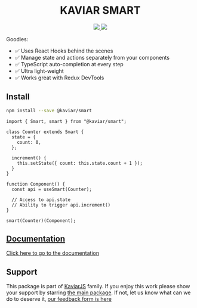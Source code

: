 <h1 align="center">KAVIAR SMART</h1>

<p align="center">
  <a href="https://travis-ci.org/kaviarjs/smart">
    <img src="https://api.travis-ci.org/kaviarjs/smart.svg?branch=master" />
  </a>
  
  <a href="https://coveralls.io/github/kaviarjs/smart?branch=master">
    <img src="https://coveralls.io/repos/github/kaviarjs/smart/badge.svg?branch=master" />
  </a>
</p>

Goodies:

- ✅ Uses React Hooks behind the scenes
- ✅ Manage state and actions separately from your components
- ✅ TypeScript auto-completion at every step
- ✅ Ultra light-weight
- ✅ Works great with Redux DevTools

## Install

```bash
npm install --save @kaviar/smart
```

```tsx
import { Smart, smart } from "@kaviar/smart";

class Counter extends Smart {
  state = {
    count: 0,
  };

  increment() {
    this.setState({ count: this.state.count + 1 });
  }
}

function Component() {
  const api = useSmart(Counter);

  // Access to api.state
  // Ability to trigger api.increment()
}

smart(Counter)(Component);
```

## [Documentation](./DOCUMENTATION.md)

[Click here to go to the documentation](./DOCUMENTATION.md)

## Support

This package is part of [KaviarJS](https://www.kaviarjs.com) family. If you enjoy this work please show your support by starring [the main package](https://github.com/kaviarjs/kaviar). If not, let us know what can we do to deserve it, [our feedback form is here](https://forms.gle/DTMg5Urgqey9QqLFA)
